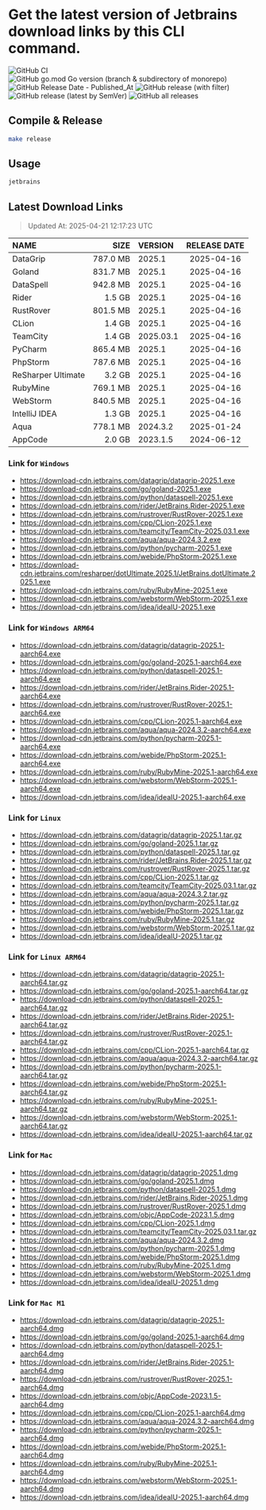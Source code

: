 # Get the latest version of Jetbrains download links by this CLI command.

![GitHub CI](https://github.com/designinlife/jetbrains/actions/workflows/ci.yml/badge.svg)
![GitHub go.mod Go version (branch & subdirectory of monorepo)](https://img.shields.io/github/go-mod/go-version/designinlife/jetbrains/master)
![GitHub Release Date - Published_At](https://img.shields.io/github/release-date/designinlife/jetbrains)
![GitHub release (with filter)](https://img.shields.io/github/v/release/designinlife/jetbrains)
![GitHub release (latest by SemVer)](https://img.shields.io/github/downloads/designinlife/jetbrains/v1.1.12/total)
![GitHub all releases](https://img.shields.io/github/downloads/designinlife/jetbrains/total)

## Compile & Release

```bash
make release
```

## Usage

```bash
jetbrains
```

## Latest Download Links

> Updated At: 2025-04-21 12:17:23 UTC

| NAME | SIZE | VERSION | RELEASE DATE |
| :-- | --: | :-- | :--: |
| DataGrip | 787.0 MB | 2025.1 | 2025-04-16 |
| Goland | 831.7 MB | 2025.1 | 2025-04-16 |
| DataSpell | 942.8 MB | 2025.1 | 2025-04-16 |
| Rider | 1.5 GB | 2025.1 | 2025-04-16 |
| RustRover | 801.5 MB | 2025.1 | 2025-04-16 |
| CLion | 1.4 GB | 2025.1 | 2025-04-16 |
| TeamCity | 1.4 GB | 2025.03.1 | 2025-04-16 |
| PyCharm | 865.4 MB | 2025.1 | 2025-04-16 |
| PhpStorm | 787.6 MB | 2025.1 | 2025-04-16 |
| ReSharper Ultimate | 3.2 GB | 2025.1 | 2025-04-16 |
| RubyMine | 769.1 MB | 2025.1 | 2025-04-16 |
| WebStorm | 840.5 MB | 2025.1 | 2025-04-16 |
| IntelliJ IDEA | 1.3 GB | 2025.1 | 2025-04-16 |
| Aqua | 778.1 MB | 2024.3.2 | 2025-01-24 |
| AppCode | 2.0 GB | 2023.1.5 | 2024-06-12 |

### Link for `Windows`

* <https://download-cdn.jetbrains.com/datagrip/datagrip-2025.1.exe>
* <https://download-cdn.jetbrains.com/go/goland-2025.1.exe>
* <https://download-cdn.jetbrains.com/python/dataspell-2025.1.exe>
* <https://download-cdn.jetbrains.com/rider/JetBrains.Rider-2025.1.exe>
* <https://download-cdn.jetbrains.com/rustrover/RustRover-2025.1.exe>
* <https://download-cdn.jetbrains.com/cpp/CLion-2025.1.exe>
* <https://download-cdn.jetbrains.com/teamcity/TeamCity-2025.03.1.exe>
* <https://download-cdn.jetbrains.com/aqua/aqua-2024.3.2.exe>
* <https://download-cdn.jetbrains.com/python/pycharm-2025.1.exe>
* <https://download-cdn.jetbrains.com/webide/PhpStorm-2025.1.exe>
* <https://download-cdn.jetbrains.com/resharper/dotUltimate.2025.1/JetBrains.dotUltimate.2025.1.exe>
* <https://download-cdn.jetbrains.com/ruby/RubyMine-2025.1.exe>
* <https://download-cdn.jetbrains.com/webstorm/WebStorm-2025.1.exe>
* <https://download-cdn.jetbrains.com/idea/ideaIU-2025.1.exe>

### Link for `Windows ARM64`

* <https://download-cdn.jetbrains.com/datagrip/datagrip-2025.1-aarch64.exe>
* <https://download-cdn.jetbrains.com/go/goland-2025.1-aarch64.exe>
* <https://download-cdn.jetbrains.com/python/dataspell-2025.1-aarch64.exe>
* <https://download-cdn.jetbrains.com/rider/JetBrains.Rider-2025.1-aarch64.exe>
* <https://download-cdn.jetbrains.com/rustrover/RustRover-2025.1-aarch64.exe>
* <https://download-cdn.jetbrains.com/cpp/CLion-2025.1-aarch64.exe>
* <https://download-cdn.jetbrains.com/aqua/aqua-2024.3.2-aarch64.exe>
* <https://download-cdn.jetbrains.com/python/pycharm-2025.1-aarch64.exe>
* <https://download-cdn.jetbrains.com/webide/PhpStorm-2025.1-aarch64.exe>
* <https://download-cdn.jetbrains.com/ruby/RubyMine-2025.1-aarch64.exe>
* <https://download-cdn.jetbrains.com/webstorm/WebStorm-2025.1-aarch64.exe>
* <https://download-cdn.jetbrains.com/idea/ideaIU-2025.1-aarch64.exe>

### Link for `Linux`

* <https://download-cdn.jetbrains.com/datagrip/datagrip-2025.1.tar.gz>
* <https://download-cdn.jetbrains.com/go/goland-2025.1.tar.gz>
* <https://download-cdn.jetbrains.com/python/dataspell-2025.1.tar.gz>
* <https://download-cdn.jetbrains.com/rider/JetBrains.Rider-2025.1.tar.gz>
* <https://download-cdn.jetbrains.com/rustrover/RustRover-2025.1.tar.gz>
* <https://download-cdn.jetbrains.com/cpp/CLion-2025.1.tar.gz>
* <https://download-cdn.jetbrains.com/teamcity/TeamCity-2025.03.1.tar.gz>
* <https://download-cdn.jetbrains.com/aqua/aqua-2024.3.2.tar.gz>
* <https://download-cdn.jetbrains.com/python/pycharm-2025.1.tar.gz>
* <https://download-cdn.jetbrains.com/webide/PhpStorm-2025.1.tar.gz>
* <https://download-cdn.jetbrains.com/ruby/RubyMine-2025.1.tar.gz>
* <https://download-cdn.jetbrains.com/webstorm/WebStorm-2025.1.tar.gz>
* <https://download-cdn.jetbrains.com/idea/ideaIU-2025.1.tar.gz>

### Link for `Linux ARM64`

* <https://download-cdn.jetbrains.com/datagrip/datagrip-2025.1-aarch64.tar.gz>
* <https://download-cdn.jetbrains.com/go/goland-2025.1-aarch64.tar.gz>
* <https://download-cdn.jetbrains.com/python/dataspell-2025.1-aarch64.tar.gz>
* <https://download-cdn.jetbrains.com/rider/JetBrains.Rider-2025.1-aarch64.tar.gz>
* <https://download-cdn.jetbrains.com/rustrover/RustRover-2025.1-aarch64.tar.gz>
* <https://download-cdn.jetbrains.com/cpp/CLion-2025.1-aarch64.tar.gz>
* <https://download-cdn.jetbrains.com/aqua/aqua-2024.3.2-aarch64.tar.gz>
* <https://download-cdn.jetbrains.com/python/pycharm-2025.1-aarch64.tar.gz>
* <https://download-cdn.jetbrains.com/webide/PhpStorm-2025.1-aarch64.tar.gz>
* <https://download-cdn.jetbrains.com/ruby/RubyMine-2025.1-aarch64.tar.gz>
* <https://download-cdn.jetbrains.com/webstorm/WebStorm-2025.1-aarch64.tar.gz>
* <https://download-cdn.jetbrains.com/idea/ideaIU-2025.1-aarch64.tar.gz>

### Link for `Mac`

* <https://download-cdn.jetbrains.com/datagrip/datagrip-2025.1.dmg>
* <https://download-cdn.jetbrains.com/go/goland-2025.1.dmg>
* <https://download-cdn.jetbrains.com/python/dataspell-2025.1.dmg>
* <https://download-cdn.jetbrains.com/rider/JetBrains.Rider-2025.1.dmg>
* <https://download-cdn.jetbrains.com/rustrover/RustRover-2025.1.dmg>
* <https://download-cdn.jetbrains.com/objc/AppCode-2023.1.5.dmg>
* <https://download-cdn.jetbrains.com/cpp/CLion-2025.1.dmg>
* <https://download-cdn.jetbrains.com/teamcity/TeamCity-2025.03.1.tar.gz>
* <https://download-cdn.jetbrains.com/aqua/aqua-2024.3.2.dmg>
* <https://download-cdn.jetbrains.com/python/pycharm-2025.1.dmg>
* <https://download-cdn.jetbrains.com/webide/PhpStorm-2025.1.dmg>
* <https://download-cdn.jetbrains.com/ruby/RubyMine-2025.1.dmg>
* <https://download-cdn.jetbrains.com/webstorm/WebStorm-2025.1.dmg>
* <https://download-cdn.jetbrains.com/idea/ideaIU-2025.1.dmg>

### Link for `Mac M1`

* <https://download-cdn.jetbrains.com/datagrip/datagrip-2025.1-aarch64.dmg>
* <https://download-cdn.jetbrains.com/go/goland-2025.1-aarch64.dmg>
* <https://download-cdn.jetbrains.com/python/dataspell-2025.1-aarch64.dmg>
* <https://download-cdn.jetbrains.com/rider/JetBrains.Rider-2025.1-aarch64.dmg>
* <https://download-cdn.jetbrains.com/rustrover/RustRover-2025.1-aarch64.dmg>
* <https://download-cdn.jetbrains.com/objc/AppCode-2023.1.5-aarch64.dmg>
* <https://download-cdn.jetbrains.com/cpp/CLion-2025.1-aarch64.dmg>
* <https://download-cdn.jetbrains.com/aqua/aqua-2024.3.2-aarch64.dmg>
* <https://download-cdn.jetbrains.com/python/pycharm-2025.1-aarch64.dmg>
* <https://download-cdn.jetbrains.com/webide/PhpStorm-2025.1-aarch64.dmg>
* <https://download-cdn.jetbrains.com/ruby/RubyMine-2025.1-aarch64.dmg>
* <https://download-cdn.jetbrains.com/webstorm/WebStorm-2025.1-aarch64.dmg>
* <https://download-cdn.jetbrains.com/idea/ideaIU-2025.1-aarch64.dmg>
